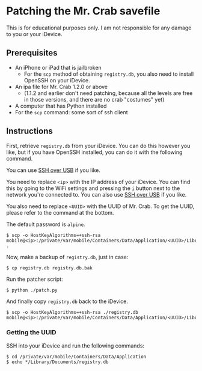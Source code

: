 
# Patching the Mr. Crab savefile

This is for educational purposes only.
I am not responsible for any damage to you or your iDevice.

## Prerequisites

- An iPhone or iPad that is jailbroken
  - For the `scp` method of obtaining `registry.db`, you also need to install OpenSSH on your iDevice.
- An ipa file for Mr. Crab 1.2.0 or above
  - (1.1.2 and earlier don't need patching, because all the levels are free in those versions, and there are no crab "costumes" yet)
- A computer that has Python installed
- For the `scp` command: some sort of ssh client

## Instructions

First, retrieve `registry.db` from your iDevice.
You can do this however you like, but if you have OpenSSH installed, you can do it with the following command.

You can use [SSH over USB](https://iphonedev.wiki/SSH_Over_USB) if you like.

You need to replace `<ip>` with the IP address of your iDevice.
You can find this by going to the WiFi settings and pressing the `i` button next to the network you're connected to.
You can also use [SSH over USB](https://iphonedev.wiki/SSH_Over_USB) if you like.

You also need to replace `<UUID>` with the UUID of Mr. Crab.
To get the UUID, please refer to the command at the bottom.

The default password is `alpine`.

```console
$ scp -o HostKeyAlgorithms=+ssh-rsa mobile@<ip>:/private/var/mobile/Containers/Data/Application/<UUID>/Library/Documents/registry.db .
```

Now, make a backup of `registry.db`, just in case:

```console
$ cp registry.db registry.db.bak
```

Run the patcher script:

```console
$ python ./patch.py
```

And finally copy `registry.db` back to the iDevice.

```console
$ scp -o HostKeyAlgorithms=+ssh-rsa ./registry.db mobile@<ip>:/private/var/mobile/Containers/Data/Application/<UUID>/Library/Documents/registry.db
```

### Getting the UUID

SSH into your iDevice and run the following commands:

```console
$ cd /private/var/mobile/Containers/Data/Application
$ echo */Library/Documents/registry.db
```
